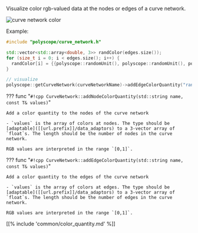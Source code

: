 Visualize color rgb-valued data at the nodes or edges of a curve network.

![curve network color]([[url.prefix]]/media/curve_network_color.jpeg)

Example:
```cpp
#include "polyscope/curve_network.h"

std::vector<std::array<double, 3>> randColor(edges.size());
for (size_t i = 0; i < edges.size(); i++) {
  randColor[i] = {{polyscope::randomUnit(), polyscope::randomUnit(), polyscope::randomUnit()}};
}

// visualize
polyscope::getCurveNetwork(curveNetworkName)->addEdgeColorQuantity("random color", randColor);
```

??? func "`#!cpp CurveNetwork::addNodeColorQuantity(std::string name, const T& values)`"

    Add a color quantity to the nodes of the curve network

    - `values` is the array of colors at nodes. The type should be [adaptable]([[url.prefix]]/data_adaptors) to a 3-vector array of `float`s. The length should be the number of nodes in the curve network.

    RGB values are interpreted in the range `[0,1]`.

??? func "`#!cpp CurveNetwork::addEdgeColorQuantity(std::string name, const T& values)`"

    Add a color quantity to the edges of the curve network

    - `values` is the array of colors at edges. The type should be [adaptable]([[url.prefix]]/data_adaptors) to a 3-vector array of `float`s. The length should be the number of edges in the curve network.

    RGB values are interpreted in the range `[0,1]`.

[[% include 'common/color_quantity.md' %]]
